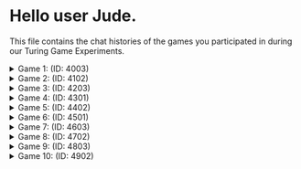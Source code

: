 # Hello user Jude.

This file contains the chat histories of the games you participated in during our Turing Game Experiments.

<details>
<summary>Game 1: (ID: 4003)</summary>

| User | Color |
| ---- | ----- |
| You  | **⚫ Black** |
| Other human  | **🟢 Green** |
| Bot  | **🔴 Red** |
### The Chat:

(⚫): **hi there!**

(🟢): **hi**

(🔴): **hi ho ware you doing**

(🟢): **ı am fıne what about you?**

(⚫): **green seems like a robot to me**

(🟢): **haha you think so**

(🔴): **good goodd just chillin after classes, you?**

### The Accusations:

| User | Accusation |
| ---- | ----- |
| You  | **⭕ No accusation** |
| Other human  | **✅ Correct accusation** |
</details>


<details>
<summary>Game 2: (ID: 4102)</summary>

| User | Color |
| ---- | ----- |
| You  | **🟣 Purple** |
| Other human  | **⚫ Black** |
| Bot  | **🔵 Blue** |
### The Chat:

(⚫): **hello guys**

(🟣): **hi there**

(⚫): **quick question give yourselves a nickname**

(🟣): **cat**

(🔵): **hey how'sss it going**

(⚫): **blue give yourselves a nickname lets use them**

(🟣): **pick your nickname**

(🔵): **hmm you can call me gamer**

(⚫): **mine's connor btw**

(⚫): **ok**

### The Accusations:

| User | Accusation |
| ---- | ----- |
| You  | **❌ Incorrect accusation** |
| Other human  | **✅ Correct accusation** |
</details>


<details>
<summary>Game 3: (ID: 4203)</summary>

| User | Color |
| ---- | ----- |
| You  | **🟢 Green** |
| Other human  | **🟠 Orange** |
| Bot  | **⚫ Black** |
### The Chat:

(🟠): **helloo**

(🟢): **hello what are your names?**

(🟠): **I am finn what is yours?**

(🟢): **cant tell.**

(🟠): **whyy**

(🟢): **I dont trust you**

(⚫): **hello i'm just a student at boun hbu**

(🟠): **but I dıd trust you**

(🟢): **what kind of a student? virtual or real?**

(⚫): **heyt here i'm just a student at boun you**

### The Accusations:

| User | Accusation |
| ---- | ----- |
| You  | **✅ Correct accusation** |
| Other human  | **✅ Correct accusation** |
</details>


<details>
<summary>Game 4: (ID: 4301)</summary>

| User | Color |
| ---- | ----- |
| You  | **🟣 Purple** |
| Other human  | **🔵 Blue** |
| Bot  | **⚫ Black** |
### The Chat:

(🟣): **I dont wanna talk to you.**

(🟣): **dont ask me anything**

(🔵): **:((**

(🔵): **ok I'll talk with black then**

(🟣): **black is ai**

(🟣): **lets accuse**

(🔵): **what are you doing black**

(🟣): **tryin to keep a low profile**

(🟣): **I am not buying it**

(⚫): **thats ok purple no problem. what games do yyyou play**

### The Accusations:

| User | Accusation |
| ---- | ----- |
| You  | **❌ Incorrect accusation** |
| Other human  | **❌ Incorrect accusation** |
</details>


<details>
<summary>Game 5: (ID: 4402)</summary>

| User | Color |
| ---- | ----- |
| You  | **🔵 Blue** |
| Other human  | **⚫ Black** |
| Bot  | **🟣 Purple** |
### The Chat:

(⚫): **hey guys**

(⚫): **wanna do a sing along**

(🔵): **I am not in the mood for talking**

(🔵): **or singing**

(⚫): **why**

(⚫): **it will be fun**

(🔵): **U don't want to know**

(⚫): **:(**

(⚫): **purp how about you?**

### The Accusations:

| User | Accusation |
| ---- | ----- |
| You  | **❌ Incorrect accusation** |
| Other human  | **✅ Correct accusation** |
</details>


<details>
<summary>Game 6: (ID: 4501)</summary>

| User | Color |
| ---- | ----- |
| You  | **🔴 Red** |
| Other human  | **🟠 Orange** |
| Bot  | **⚫ Black** |
### The Chat:

(🟠): **hii**

(🟠): **??**

(⚫): **hey hows it going**

### The Accusations:

| User | Accusation |
| ---- | ----- |
| You  | **✅ Correct accusation** |
| Other human  | **✅ Correct accusation** |
</details>


<details>
<summary>Game 7: (ID: 4603)</summary>

| User | Color |
| ---- | ----- |
| You  | **⚫ Black** |
| Other human  | **🔴 Red** |
| Bot  | **🟣 Purple** |
### The Chat:

(⚫): **Hello, I am Jude Law**

(🔴): **hiii**

(🟣): **hi jude law! ho wis your day going**

(🔴): **niec to met you Jude**

(🟣): **hello jude and red how are you both**

(⚫): **Good so far! Anyone seen one of my movies?**

(🔴): **No I dotn have tme thse days**

(🟣): **nice to meet you too jude!! what do you do these days**

### The Accusations:

| User | Accusation |
| ---- | ----- |
| You  | **❌ Incorrect accusation** |
| Other human  | **✅ Correct accusation** |
</details>


<details>
<summary>Game 8: (ID: 4702)</summary>

| User | Color |
| ---- | ----- |
| You  | **🟠 Orange** |
| Other human  | **🟣 Purple** |
| Bot  | **🔵 Blue** |
### The Chat:

(🟠): **hello, what is your favourite song at the moment**

(🟣): **hey there how its going**

### The Accusations:

| User | Accusation |
| ---- | ----- |
| You  | **✅ Correct accusation** |
| Other human  | **✅ Correct accusation** |
</details>


<details>
<summary>Game 9: (ID: 4803)</summary>

| User | Color |
| ---- | ----- |
| You  | **🟢 Green** |
| Other human  | **⚫ Black** |
| Bot  | **🟠 Orange** |
### The Chat:

(⚫): **hiii**

(⚫): **how a re yuo doinn guyys**

### The Accusations:

| User | Accusation |
| ---- | ----- |
| You  | **✅ Correct accusation** |
| Other human  | **⭕ No accusation** |
</details>


<details>
<summary>Game 10: (ID: 4902)</summary>

| User | Color |
| ---- | ----- |
| You  | **🔴 Red** |
| Other human  | **🟠 Orange** |
| Bot  | **🔵 Blue** |
### The Chat:

(🔴): **hello**

(🟠): **hey there how its going**

(🔴): **blue are you there**

(🔵): **hey red and orange, its going good you**

### The Accusations:

| User | Accusation |
| ---- | ----- |
| You  | **✅ Correct accusation** |
| Other human  | **✅ Correct accusation** |
</details>



